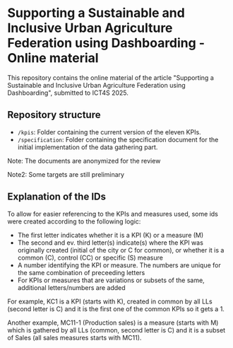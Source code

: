 # Supporting a Sustainable and Inclusive Urban Agriculture Federation using Dashboarding - Online material 

This repository contains the online material of the article "Supporting a Sustainable and Inclusive Urban
Agriculture Federation using Dashboarding", submitted to ICT4S 2025. 

## Repository structure

- `/kpis`: Folder containing the current version of the eleven KPIs.
- `/specification`: Folder containing the specification document for the initial implementation of the data gathering part. 


Note: The documents are anonymized for the review

Note2: Some targets are still preliminary

## Explanation of the IDs

To allow for easier referencing to the KPIs and measures used, some ids were created according to the following logic:
- The first letter indicates whether it is a KPI (K) or a measure (M)
- The second and ev. third letter(s) indicate(s) where the KPI was originally created (initial of the city or C for common), or whether it is a common (C), control (CC) or specific (S) measure
- A number identifying the KPI or measure. The numbers are unique for the same combination of preceeding letters
- For KPIs or measures that are variations or subsets of the same, additional letters/numbers are added

For example, KC1 is a KPI (starts with K), created in common by all LLs (second letter is C) and it is the first one of the common KPIs so it gets a 1. 

Another example, MC11-1 (Production sales) is a measure (starts with M) which is gathered by all LLs (common, second letter is C) and it is a subset of Sales (all sales measures starts with MC11). 

